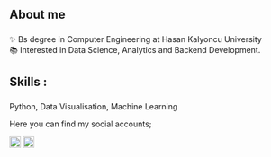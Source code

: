 ###

<h2 align="left">About me</h2>

###

<p align="left">✨ Bs degree in Computer Engineering at Hasan Kalyoncu University <br>📚  Interested in Data Science, Analytics and Backend Development.</p>

###

<h2 align="left">Skills :</h2>

###

<div align="left">
  <p align="left"> Python, Data Visualisation, Machine Learning </p>
</div>
<div align="left">
  <p align="left"> Here you can find my social accounts; </p>
</div>
<div align="left">
  <a href="https://www.linkedin.com/in/alper-tekinn"><img src="https://cdn.jsdelivr.net/npm/simple-icons@3.0.1/icons/linkedin.svg" height='20'></a>
  <a href="https://www.kaggle.com/alpertekiin"><img src="https://cdn.jsdelivr.net/npm/simple-icons@3.13.0/icons/kaggle.svg" height='20'></a>
  
</div>

###



<div align="center">

   
</div>

###
